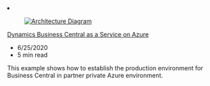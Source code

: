 <!-- This file is automatically generated by build/architectures/build_index.py. Any updates will be lost. -->

<!-- markdownlint-disable MD033 -->

<li class="grid-item item-column" data-categories="Compute ">
<article class="card">
    <div class="card-header has-margin-bottom-none" aria-hidden="true">
        <figure class="image diagram has-height-175 has-overflow-hidden level">
            <a href="/azure/architecture/solution-ideas/articles/business-central"><img src="/azure/architecture/browse/thumbs/business-central.png" class="diagram" alt="Architecture Diagram" data-linktype="relative-path"></a>
        </figure>
    </div>
    <div class="card-content">
        <a class="card-content-title has-margin-top-none" href="/azure/architecture/solution-ideas/articles/business-central">
            <p>Dynamics Business Central as a Service on Azure</p>
        </a>
        <ul class="card-content-metadata">
            <li>6/25/2020</li>
            <li>5 min read</li>
        </ul>
        <p class="card-content-description">This example shows how to establish the production environment for Business Central in partner private Azure environment.</p>
        <div class="bottom-to-top-fade is-hidden-mobile"></div>
    </div>
</article>
</li>
